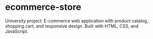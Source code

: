 # ecommerce-store
University project: E-commerce web application with product catalog, shopping cart, and responsive design. Built with HTML, CSS, and JavaScript.
